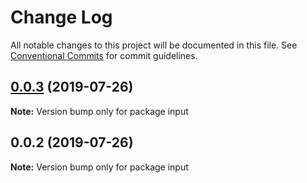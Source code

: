 # Change Log

All notable changes to this project will be documented in this file.
See [Conventional Commits](https://conventionalcommits.org) for commit guidelines.

## [0.0.3](https://github.com/seonetartem/semver-libs/compare/input@0.0.2...input@0.0.3) (2019-07-26)

**Note:** Version bump only for package input





## 0.0.2 (2019-07-26)

**Note:** Version bump only for package input
